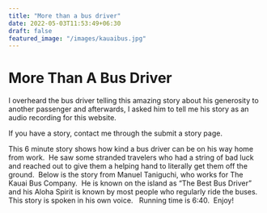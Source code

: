 ```yaml
---
title: "More than a bus driver"
date: 2022-05-03T11:53:49+06:30
draft: false
featured_image: "/images/kauaibus.jpg"
---
```


# More Than A Bus Driver
I overheard the bus driver telling this amazing story about his generosity to another passenger and afterwards, I asked him to tell me his story as an audio recording for this website. 

If you have a story, contact me through the submit a story page.

This 6 minute story shows how kind a bus driver can be on his way home from work.  He saw some stranded travelers who had a string of bad luck and reached out to give them a helping hand to literally get them off the ground.  Below is the story from Manuel Taniguchi, who works for The Kauai Bus Company.  He is known on the island as “The Best Bus Driver”  and his Aloha Spirit is known by most people who regularly ride the buses.  This story is spoken in his own voice.   Running time is 6:40.  Enjoy!

